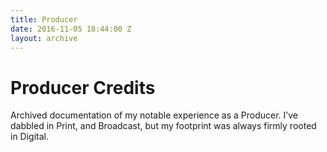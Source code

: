 ```yaml
---
title: Producer
date: 2016-11-05 18:44:00 Z
layout: archive
---
```


# Producer Credits

Archived documentation of my notable experience as a Producer. I’ve dabbled in Print, and Broadcast, but my footprint was always firmly rooted in Digital.